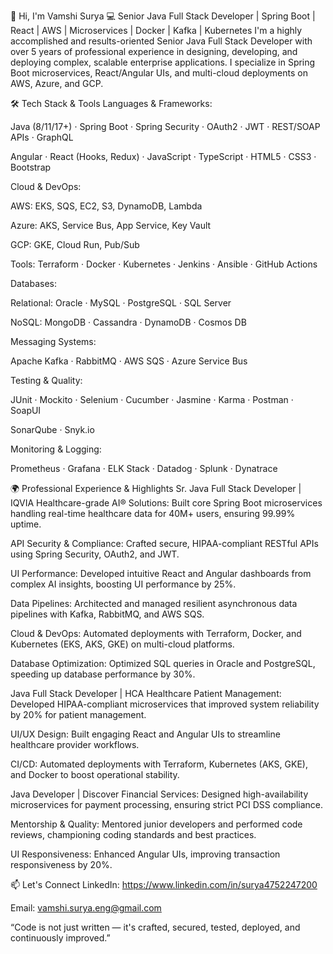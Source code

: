 👋 Hi, I'm Vamshi Surya
💻 Senior Java Full Stack Developer | Spring Boot | React | AWS | Microservices | Docker | Kafka | Kubernetes
I'm a highly accomplished and results-oriented Senior Java Full Stack Developer with over 5 years of professional experience in designing, developing, and deploying complex, scalable enterprise applications. I specialize in Spring Boot microservices, React/Angular UIs, and multi-cloud deployments on AWS, Azure, and GCP.

🛠️ Tech Stack & Tools
Languages & Frameworks:

Java (8/11/17+) · Spring Boot · Spring Security · OAuth2 · JWT · REST/SOAP APIs · GraphQL

Angular · React (Hooks, Redux) · JavaScript · TypeScript · HTML5 · CSS3 · Bootstrap

Cloud & DevOps:

AWS: EKS, SQS, EC2, S3, DynamoDB, Lambda

Azure: AKS, Service Bus, App Service, Key Vault

GCP: GKE, Cloud Run, Pub/Sub

Tools: Terraform · Docker · Kubernetes · Jenkins · Ansible · GitHub Actions

Databases:

Relational: Oracle · MySQL · PostgreSQL · SQL Server

NoSQL: MongoDB · Cassandra · DynamoDB · Cosmos DB

Messaging Systems:

Apache Kafka · RabbitMQ · AWS SQS · Azure Service Bus

Testing & Quality:

JUnit · Mockito · Selenium · Cucumber · Jasmine · Karma · Postman · SoapUI

SonarQube · Snyk.io

Monitoring & Logging:

Prometheus · Grafana · ELK Stack · Datadog · Splunk · Dynatrace

🌍 Professional Experience & Highlights
Sr. Java Full Stack Developer | IQVIA
Healthcare-grade AI® Solutions: Built core Spring Boot microservices handling real-time healthcare data for 40M+ users, ensuring 99.99% uptime.

API Security & Compliance: Crafted secure, HIPAA-compliant RESTful APIs using Spring Security, OAuth2, and JWT.

UI Performance: Developed intuitive React and Angular dashboards from complex AI insights, boosting UI performance by 25%.

Data Pipelines: Architected and managed resilient asynchronous data pipelines with Kafka, RabbitMQ, and AWS SQS.

Cloud & DevOps: Automated deployments with Terraform, Docker, and Kubernetes (EKS, AKS, GKE) on multi-cloud platforms.

Database Optimization: Optimized SQL queries in Oracle and PostgreSQL, speeding up database performance by 30%.

Java Full Stack Developer | HCA Healthcare
Patient Management: Developed HIPAA-compliant microservices that improved system reliability by 20% for patient management.

UI/UX Design: Built engaging React and Angular UIs to streamline healthcare provider workflows.

CI/CD: Automated deployments with Terraform, Kubernetes (AKS, GKE), and Docker to boost operational stability.

Java Developer | Discover
Financial Services: Designed high-availability microservices for payment processing, ensuring strict PCI DSS compliance.

Mentorship & Quality: Mentored junior developers and performed code reviews, championing coding standards and best practices.

UI Responsiveness: Enhanced Angular UIs, improving transaction responsiveness by 20%.

📫 Let's Connect
LinkedIn: https://www.linkedin.com/in/surya4752247200

Email: vamshi.surya.eng@gmail.com

“Code is not just written — it's crafted, secured, tested, deployed, and continuously improved.”
